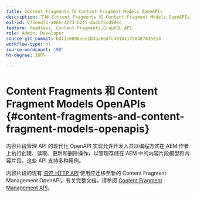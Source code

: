```yaml
---
title: Content Fragments 和 Content Fragment Models OpenAPIs
description: 了解 Content Fragments 和 Content Fragment Models OpenAPIs。
exl-id: 077eed73-a066-4273-b2f5-da4bf5cd900c
feature: Headless, Content Fragments,GraphQL API
role: Admin, Developer
source-git-commit: bdf3e0896eee1b3aa6edfc481011f50407835014
workflow-type: ht
source-wordcount: '98'
ht-degree: 100%

---
```


# Content Fragments 和 Content Fragment Models OpenAPIs {#content-fragments-and-content-fragment-models-openapis}

内容片段管理 API 的现代化 OpenAPI 实现允许开发人员以编程方式在 AEM 作者上执行创建、读取、更新和删除操作，以管理存储在 AEM 中的内容片段模型和内容片段。这些 API 支持多种用例。

内容片段的现有 [资产 HTTP API](https://experienceleague.adobe.com/zh-hans/docs/experience-manager-cloud-service/content/assets/admin/mac-api-assets) 使用应迁移至新的 Content Fragment Management OpenAPI。有关完整文档，请参阅 [Content Fragment Management API](https://developer.adobe.com/experience-cloud/experience-manager-apis/api/stable/sites/)。
